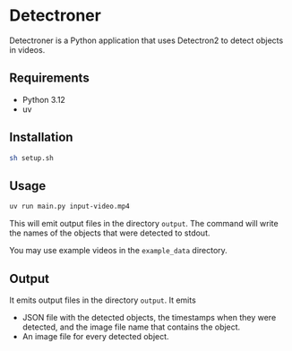 # Detectroner

Detectroner is a Python application that uses Detectron2 to detect objects in videos.

## Requirements

- Python 3.12
- uv

## Installation

```bash
sh setup.sh
```

## Usage

```bash
uv run main.py input-video.mp4
```
This will emit output files in the directory `output`.
The command will write the names of the objects that were detected to stdout.

You may use example videos in the `example_data` directory.

## Output

It emits output files in the directory `output`.
It emits
- JSON file with the detected objects, the timestamps when they were detected, and the image file name that contains the object.
- An image file for every detected object.